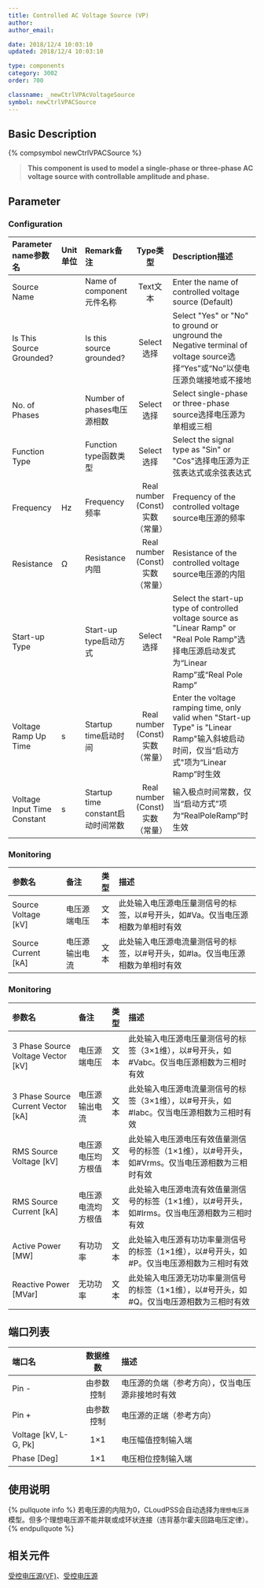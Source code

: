 ```yaml
---
title: Controlled AC Voltage Source (VP)
author: 
author_email:

date: 2018/12/4 10:03:10
updated: 2018/12/4 10:03:10

type: components
category: 3002
order: 700

classname: _newCtrlVPAcVoltageSource
symbol: newCtrlVPACSource
---
```

## Basic Description
{% compsymbol newCtrlVPACSource %}

> **This component is used to model a single-phase or three-phase AC voltage source with controllable amplitude and phase.**

## Parameter
### Configuration
| Parameter name参数名 | Unit单位 | Remark备注 | Type类型 | Description描述 |
| :--- | :--- | :--- | :--: | :--- |
| Source Name |  | Name of component元件名称 | Text文本 | Enter the name of controlled voltage source (Default) |
| Is This Source Grounded? |  | Is this source grounded? | Select选择 | Select "Yes" or "No" to ground or unground the Negative terminal of voltage source选择“Yes”或“No”以使电压源负端接地或不接地 |
| No. of Phases |  | Number of phases电压源相数 | Select选择 | Select single-phase or three-phase source选择电压源为单相或三相 |
| Function Type |  | Function type函数类型 | Select选择 |  Select the signal type as "Sin" or "Cos"选择电压源为正弦表达式或余弦表达式 |
| Frequency | Hz | Frequency频率 | Real number (Const)实数（常量） | Frequency of the controlled voltage source电压源的频率 |
| Resistance | Ω | Resistance内阻 | Real number (Const)实数（常量） | Resistance of the controlled voltage source电压源的内阻 |
| Start-up Type |  | Start-up type启动方式 | Select选择 | Select the start-up type of controlled voltage source as "Linear Ramp" or "Real Pole Ramp"选择电压源启动发式为“Linear Ramp”或“Real Pole Ramp” |
| Voltage Ramp Up Time | s | Startup time启动时间 | Real number (Const)实数（常量） | Enter the voltage ramping time, only valid when "Start-up Type" is "Linear Ramp"输入斜坡启动时间，仅当“启动方式"项为“Linear Ramp”时生效 |
| Voltage Input Time Constant | s | Startup time constant启动时间常数 | Real number (Const)实数（常量） | 输入极点时间常数，仅当“启动方式”项为“RealPoleRamp”时生效  |

### Monitoring
| 参数名 | 备注 | 类型 | 描述 |
| :--- | :--- | :--: | :--- |
| Source Voltage \[kV\] | 电压源端电压 | 文本 | 此处输入电压源电压量测信号的标签，以#号开头，如#Va。仅当电压源相数为单相时有效 |
| Source Current \[kA\] | 电压源输出电流 | 文本 | 此处输入电压源电流量测信号的标签，以#号开头，如#Ia。仅当电压源相数为单相时有效 |

### Monitoring
| 参数名 | 备注 | 类型 | 描述 |
| :--- | :--- | :--: | :--- |
| 3 Phase Source Voltage Vector \[kV\] | 电压源端电压 | 文本 | 此处输入电压源电压量测信号的标签（3×1维），以#号开头，如#Vabc。仅当电压源相数为三相时有效 |
| 3 Phase Source Current Vector \[kA\] | 电压源输出电流 | 文本 | 此处输入电压源电流量测信号的标签（3×1维），以#号开头，如#Iabc。仅当电压源相数为三相时有效 |
| RMS Source Voltage \[kV\] | 电压源电压均方根值 | 文本 | 此处输入电压源电压有效值量测信号的标签（1×1维），以#号开头，如#Vrms。仅当电压源相数为三相时有效 |
| RMS Source Current \[kA\] | 电压源电流均方根值 | 文本 | 此处输入电压源电流有效值量测信号的标签（1×1维），以#号开头，如#Irms。仅当电压源相数为三相时有效 |
| Active Power \[MW\] | 有功功率 | 文本 | 此处输入电压源有功功率量测信号的标签（1×1维），以#号开头，如#P。仅当电压源相数为三相时有效 |
| Reactive Power \[MVar\] | 无功功率 | 文本 | 此处输入电压源无功功率量测信号的标签（1×1维），以#号开头，如#Q。仅当电压源相数为三相时有效 |


## 端口列表

| 端口名 | 数据维数 | 描述 |
| :--- | :--:  | :--- |
| Pin - | 由参数控制 | 电压源的负端（参考方向），仅当电压源非接地时有效|
| Pin + | 由参数控制 |电压源的正端（参考方向）|
| Voltage \[kV, L-G, Pk\] | 1×1 |电压幅值控制输入端 |
| Phase \[Deg\] | 1×1 |电压相位控制输入端 |

## 使用说明

{% pullquote info %}
若电压源的内阻为0，CLoudPSS会自动选择为`理想电压源`模型。但多个理想电压源不能并联或成环状连接（违背基尔霍夫回路电压定律）。
{% endpullquote %}


## 相关元件

[受控电压源(VF)](comp_newCtrlAcVoltageSource.html)、[受控电压源](comp_newCtrlVoltageSource.html)

